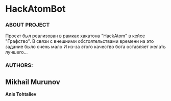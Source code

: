 # HackAtomBot


### ABOUT PROJECT
Проект был реализован в рамках хакатона "HackAtom" в кейсе "Графство".
В связи с внешними обстоятельствами времени на это задание было очень мало 
И из-за этого качество бота оставляет желать лучшего...

### AUTHORS:
**Mikhail Murunov**
---
**Anis Tohtaliev**
